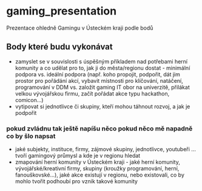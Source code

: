 # gaming_presentation
 Prezentace ohledně Gamingu v Ústeckém kraji podle bodů


## Body které budu vykonávat

- zamyslet se v souvislosti s úspěšným příkladem nad potřebami herní komunity a co udělat pro to, jak ji do města/regionu dostat - minimální podpora vs. ideální podpora (např. koho propojit, podpořit, dát jim prostor pro pořádání akcí, vybavit místnosti pro klíčování, natáčení, programování v DDM vs. založit gaming IT obor na univerzitě, přilákat velkou vývojářskou firmu, začít pořádat akce typu hackathon, comicon...)
- vytipovat si jednotlivce či skupiny, kteří mohou táhnout rozvoj, a jak je podpořit


### pokud zvládnu tak ještě napíšu něco pokud něco mě napadně co by šlo napsat
- jaké subjekty, instituce, firmy, zájmové skupiny, jednotlivce, youtubeři ... tvoří gamingový průmysl a kde je v regionu hledat
- zmapování herní komunity v Ústeckém kraji - jaké herní komunity, vývojářské/kreativní firmy, skupiny (kroužky programování, herní, fanouškovské...), jaké akce existují v regionu, nebo existovali, co by mohlo tvořit podhoubí pro vznik takové komunity